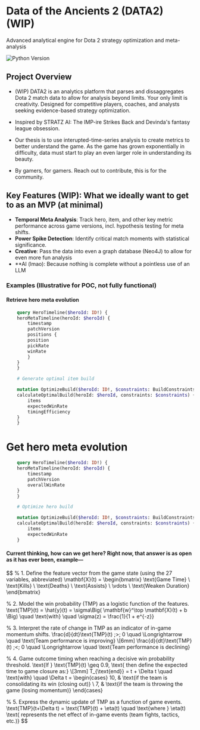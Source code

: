 
# Data of the Ancients 2 (DATA2) (WIP)

Advanced analytical engine for Dota 2 strategy optimization and meta-analysis

![Python Version](https://img.shields.io/badge/python-3.10%2B-blue)

## Project Overview

- (WIP) DATA2 is an analytics platform that parses and dissaggregates Dota 2 match data to allow for analysis beyond limits. Your only limit is creativity. Designed for competitive players, coaches, and analysts seeking evidence-based strategy optimization.

- Inspired by STRATZ AI: The IMP-ire Strikes Back and Devinda's fantasy league obsession.

- Our thesis is to use interupted-time-series analysis to create metrics to better understand the game. As the game has grown exponentially in difficulty, data must start to play an even larger role in understanding its beauty. 

- By gamers, for gamers. Reach out to contribute, this is for the community.

## Key Features (WIP): What we ideally want to get to as an MVP (at minimal)  

- **Temporal Meta Analysis**: Track hero, item, and other key metric performance across game versions, incl. hypothesis testing for meta shifts.  
- **Power Spike Detection**: Identify critical match moments with statistical significance.  
- **Creative**: Pass the data into even a graph database (Neo4J) to allow for even more fun analysis
- **AI (lmao): Because nothing is complete without a pointless use of an LLM

### Examples (Illustrative for POC, not fully functional)

#### Retrieve hero meta evolution

```graphql
    query HeroTimeline($heroId: ID!) {
    heroMetaTimeline(heroId: $heroId) {
        timestamp
        patchVersion
        positions {
        position
        pickRate
        winRate
        }
    }
    }

    # Generate optimal item build

    mutation OptimizeBuild($heroId: ID!, $constraints: BuildConstraints!) {
    calculateOptimalBuild(heroId: $heroId, constraints: $constraints) {
        items
        expectedWinRate
        timingEfficiency
    }
    }
```

# Get hero meta evolution

```graphql
    query HeroTimeline($heroId: ID!) {
    heroMetaTimeline(heroId: $heroId) {
        timestamp
        patchVersion
        overallWinRate
    }
    }

    # Optimize hero build

    mutation OptimizeBuild($heroId: ID!, $constraints: BuildConstraints!) {
    calculateOptimalBuild(heroId: $heroId, constraints: $constraints) {
        items
        expectedWinRate
    }
```
#### Current thinking, how can we get here? Right now, that answer is as open as it has ever been, example—
$$
% 1. Define the feature vector from the game state (using the 27 variables, abbreviated)
\mathbf{X}(t) = \begin{bmatrix}
\text{Game Time} \\
\text{Kills} \\
\text{Deaths} \\
\text{Assists} \\
\vdots \\
\text{Weaken Duration}
\end{bmatrix}

% 2. Model the win probability (TMP) as a logistic function of the features.
\text{TMP}(t) = \hat{y}(t) = \sigma\Big( \mathbf{w}^\top \mathbf{X}(t) + b \Big)
\quad \text{with} \quad
\sigma(z) = \frac{1}{1 + e^{-z}}

% 3. Interpret the rate of change in TMP as an indicator of in-game momentum shifts.
\frac{d}{dt}\text{TMP}(t) \;>\; 0 \quad \Longrightarrow \quad \text{Team performance is improving}
\\[6mm]
\frac{d}{dt}\text{TMP}(t) \;<\; 0 \quad \Longrightarrow \quad \text{Team performance is declining}

% 4. Game outcome timing when reaching a decisive win probability threshold.
\text{If } \text{TMP}(t) \geq 0.9, \text{ then define the expected time to game closure as:}
\\[3mm]
T_{\text{end}} = t + \Delta t \quad \text{with} \quad
\Delta t = \begin{cases}
10, & \text{if the team is consolidating its win (closing out)} \\
7, & \text{if the team is throwing the game (losing momentum)}
\end{cases}

% 5. Express the dynamic update of TMP as a function of game events.
\text{TMP}(t+\Delta t) = \text{TMP}(t) + \eta(t)
\quad \text{where } \eta(t) \text{ represents the net effect of in-game events (team fights, tactics, etc.)}
$$

